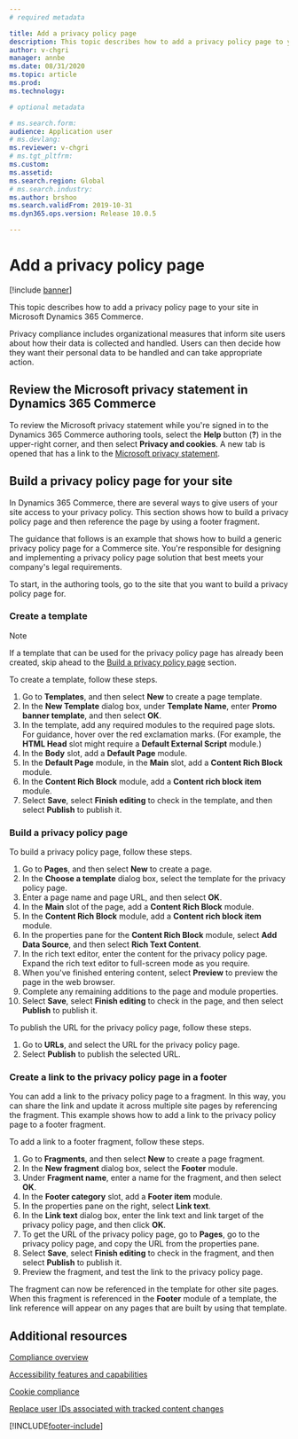 ```yaml
---
# required metadata

title: Add a privacy policy page
description: This topic describes how to add a privacy policy page to your site in Microsoft Dynamics 365 Commerce.
author: v-chgri
manager: annbe
ms.date: 08/31/2020
ms.topic: article
ms.prod: 
ms.technology: 

# optional metadata

# ms.search.form: 
audience: Application user
# ms.devlang: 
ms.reviewer: v-chgri
# ms.tgt_pltfrm: 
ms.custom: 
ms.assetid: 
ms.search.region: Global
# ms.search.industry: 
ms.author: brshoo
ms.search.validFrom: 2019-10-31
ms.dyn365.ops.version: Release 10.0.5

---
```


# Add a privacy policy page

[!include [banner](includes/banner.md)]

This topic describes how to add a privacy policy page to your site in Microsoft Dynamics 365 Commerce.

Privacy compliance includes organizational measures that inform site users about how their data is collected and handled. Users can then decide how they want their personal data to be handled and can take appropriate action.

## Review the Microsoft privacy statement in Dynamics 365 Commerce

To review the Microsoft privacy statement while you're signed in to the Dynamics 365 Commerce authoring tools, select the **Help** button (**?**) in the upper-right corner, and then select **Privacy and cookies**. A new tab is opened that has a link to the [Microsoft privacy statement](https://privacy.microsoft.com/privacystatement).

## Build a privacy policy page for your site

In Dynamics 365 Commerce, there are several ways to give users of your site access to your privacy policy. This section shows how to build a privacy policy page and then reference the page by using a footer fragment.

The guidance that follows is an example that shows how to build a generic privacy policy page for a Commerce site. You're responsible for designing and implementing a privacy policy page solution that best meets your company's legal requirements.

To start, in the authoring tools, go to the site that you want to build a privacy policy page for.

### Create a template

> [!NOTE]
> If a template that can be used for the privacy policy page has already been created, skip ahead to the [Build a privacy policy page](#build-a-privacy-policy-page) section.

To create a template, follow these steps.

1. Go to **Templates**, and then select **New** to create a page template.
1. In the **New Template** dialog box, under **Template Name**, enter **Promo banner template**, and then select **OK**.
1. In the template, add any required modules to the required page slots. For guidance, hover over the red exclamation marks. (For example, the **HTML Head** slot might require a **Default External Script** module.)
1. In the **Body** slot, add a **Default Page** module.
1. In the **Default Page** module, in the **Main** slot, add a **Content Rich Block** module.
1. In the **Content Rich Block** module, add a **Content rich block item** module.
1. Select **Save**, select **Finish editing** to check in the template, and then select **Publish** to publish it.

### Build a privacy policy page

To build a privacy policy page, follow these steps.

1. Go to **Pages**, and then select **New** to create a page.
1. In the **Choose a template** dialog box, select the template for the privacy policy page.
1. Enter a page name and page URL, and then select **OK**. 
1. In the **Main** slot of the page, add a **Content Rich Block** module.
1. In the **Content Rich Block** module, add a **Content rich block item** module.
1. In the properties pane for the **Content Rich Block** module, select **Add Data Source**, and then select **Rich Text Content**.
1. In the rich text editor, enter the content for the privacy policy page. Expand the rich text editor to full-screen mode as you require.
1. When you've finished entering content, select **Preview** to preview the page in the web browser.
1. Complete any remaining additions to the page and module properties.
1. Select **Save**, select **Finish editing** to check in the page, and then select **Publish** to publish it.

To publish the URL for the privacy policy page, follow these steps.

1. Go to **URLs**, and select the URL for the privacy policy page.
1. Select **Publish** to publish the selected URL.

### Create a link to the privacy policy page in a footer

You can add a link to the privacy policy page to a fragment. In this way, you can share the link and update it across multiple site pages by referencing the fragment. This example shows how to add a link to the privacy policy page to a footer fragment.

To add a link to a footer fragment, follow these steps.

1. Go to **Fragments**, and then select **New** to create a page fragment.
1. In the **New fragment** dialog box, select the **Footer** module.
1. Under **Fragment name**, enter a name for the fragment, and then select **OK**.
1. In the **Footer category** slot, add a **Footer item** module.
1. In the properties pane on the right, select **Link text**.
1. In the **Link text** dialog box, enter the link text and link target of the privacy policy page, and then click **OK**.
1. To get the URL of the privacy policy page, go to **Pages**, go to the privacy policy page, and copy the URL from the properties pane.
1. Select **Save**, select **Finish editing** to check in the fragment, and then select **Publish** to publish it.
1. Preview the fragment, and test the link to the privacy policy page.

The fragment can now be referenced in the template for other site pages. When this fragment is referenced in the **Footer** module of a template, the link reference will appear on any pages that are built by using that template.

## Additional resources

[Compliance overview](compliance-overview.md)

[Accessibility features and capabilities](accessibility.md)

[Cookie compliance](cookie-compliance.md)

[Replace user IDs associated with tracked content changes](replace-IDs-tracked-changes.md)


[!INCLUDE[footer-include](../includes/footer-banner.md)]

